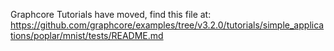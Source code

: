Graphcore Tutorials have moved, find this file at:
https://github.com/graphcore/examples/tree/v3.2.0/tutorials/simple_applications/poplar/mnist/tests/README.md
